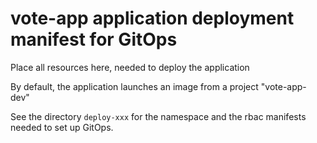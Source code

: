 # vote-app application deployment manifest for GitOps

Place all resources here, needed to deploy the application 

By default, the application launches an image from a project "vote-app-dev" 

See the directory `deploy-xxx` for the namespace and the rbac manifests needed to set up GitOps.



